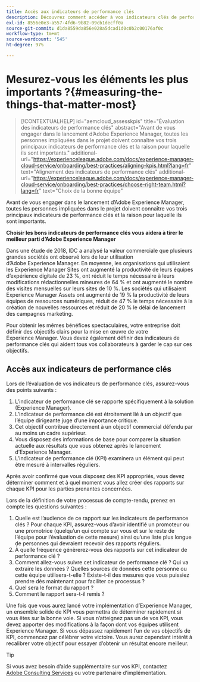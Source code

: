 ```yaml
---
title: Accès aux indicateurs de performance clés
description: Découvrez comment accéder à vos indicateurs clés de performance et définir le processus de création de rapports
exl-id: 8556e0e3-a557-4fd6-9b82-09cb1decff0a
source-git-commit: d1da8559da856e028a5dcad1d0c0b2c00176af0c
workflow-type: tm+mt
source-wordcount: '545'
ht-degree: 97%

---
```


# Mesurez-vous les éléments les plus importants ?{#measuring-the-things-that-matter-most}

>[!CONTEXTUALHELP]
>id="aemcloud_assesskpis"
>title="Évaluation des indicateurs de performance clés"
>abstract="Avant de vous engager dans le lancement d’Adobe Experience Manager, toutes les personnes impliquées dans le projet doivent connaître vos trois principaux indicateurs de performance clés et la raison pour laquelle ils sont importants."
>additional-url="https://experienceleague.adobe.com/docs/experience-manager-cloud-service/onboarding/best-practices/aligning-kpis.html?lang=fr" text="Alignement des indicateurs de performance clés"
>additional-url="https://experienceleague.adobe.com/docs/experience-manager-cloud-service/onboarding/best-practices/choose-right-team.html?lang=fr" text="Choix de la bonne équipe"

Avant de vous engager dans le lancement d’Adobe Experience Manager, toutes les personnes impliquées dans le projet doivent connaître vos trois principaux indicateurs de performance clés et la raison pour laquelle ils sont importants.

**Choisir les bons indicateurs de performance clés vous aidera à tirer le meilleur parti d’Adobe Experience Manager**


Dans une étude de 2018, IDC a analysé la valeur commerciale que plusieurs grandes sociétés ont observé lors de leur utilisation d’Adobe Experience Manager. En moyenne, les organisations qui utilisaient les Experience Manager Sites ont augmenté la productivité de leurs équipes d’expérience digitale de 23 %, ont réduit le temps nécessaire à leurs modifications rédactionnelles mineures de 64 % et ont augmenté le nombre des visites mensuelles sur leurs sites de 10 %. Les sociétés qui utilisaient Experience Manager Assets ont augmenté de 19 % la productivité de leurs équipes de ressources numériques, réduit de 47 % le temps nécessaire à la création de nouvelles ressources et réduit de 20 % le délai de lancement des campagnes marketing.

Pour obtenir les mêmes bénéfices spectaculaires, votre entreprise doit définir des objectifs clairs pour la mise en œuvre de votre Experience Manager. Vous devez également définir des indicateurs de performance clés qui aident tous vos collaborateurs à garder le cap sur ces objectifs.

## Accès aux indicateurs de performance clés

Lors de l’évaluation de vos indicateurs de performance clés, assurez-vous des points suivants :

1. L’indicateur de performance clé se rapporte spécifiquement à la solution (Experience Manager).
1. L’indicateur de performance clé est étroitement lié à un objectif que l’équipe dirigeante juge d’une importance critique.
1. Cet objectif contribue directement à un objectif commercial défendu par au moins un cadre supérieur.
1. Vous disposez des informations de base pour comparer la situation actuelle aux résultats que vous obtenez après le lancement d’Experience Manager.
1. L’indicateur de performance clé (KPI) examinera un élément qui peut être mesuré à intervalles réguliers.

Après avoir confirmé que vous disposez des KPI appropriés, vous devez déterminer comment et à quel moment vous allez créer des rapports sur chaque KPI pour les parties prenantes concernées.

Lors de la définition de votre processus de compte-rendu, prenez en compte les questions suivantes :

1. Quelle est l’audience de ce rapport sur les indicateurs de performance clés ? Pour chaque KPI, assurez-vous d’avoir identifié un promoteur ou une promotrice (quelqu’un qui compte sur vous et sur le reste de l’équipe pour l’évaluation de cette mesure) ainsi qu’une liste plus longue de personnes qui devraient recevoir des rapports réguliers.
1. À quelle fréquence génèrerez-vous des rapports sur cet indicateur de performance clé ?
1. Comment allez-vous suivre cet indicateur de performance clé ? Qui va extraire les données ? Quelles sources de données cette personne ou cette équipe utilisera-t-elle ? Existe-t-il des mesures que vous puissiez prendre dès maintenant pour faciliter ce processus ?
1. Quel sera le format du rapport ?
1. Comment le rapport sera-t-il remis ?

Une fois que vous aurez lancé votre implémentation d’Experience Manager, un ensemble solide de KPI vous permettra de déterminer rapidement si vous êtes sur la bonne voie. Si vous n’atteignez pas un de vos KPI, vous devez apporter des modifications à la façon dont vos équipes utilisent Experience Manager. Si vous dépassez rapidement l’un de vos objectifs de KPI, commencez par célébrer votre victoire. Vous aurez cependant intérêt à recalibrer votre objectif pour essayer d’obtenir un résultat encore meilleur.

>[!TIP]
>
> Si vous avez besoin d’aide supplémentaire sur vos KPI, contactez [Adobe Consulting Services](https://www.adobe.com/fr/experience-cloud/consulting-services.html) ou votre partenaire d’implémentation.
